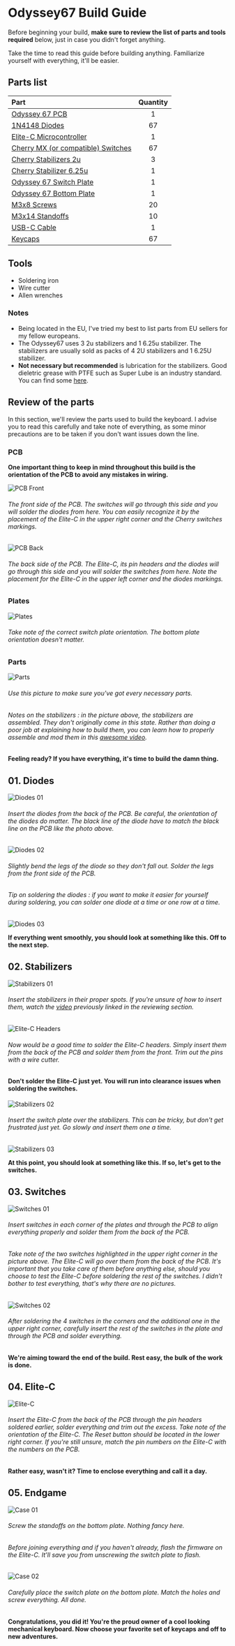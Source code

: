 # Odyssey67 Build Guide

 Before beginning your build, **make sure to review the list of parts and tools required** below, just in case you didn't forget anything.

 Take the time to read this guide before building anything. Familiarize yourself with everything, it'll be easier.

## Parts list

 Part  |  Quantity
 :----  |  :--------:
 [Odyssey 67 PCB](https://github.com/aureliengmichaud/Odyssey67/blob/master/Gerbers.zip)  |  1
 [1N4148 Diodes](https://candykeys.com/product/fairchild-semiconductor-diode-1n4148-pack-of-100)  |  67
 [Elite-C Microcontroller](https://splitkb.com/collections/keyboard-parts/products/elite-c-rev3-microcontroller)  |  1
 [Cherry MX (or compatible) Switches](https://candykeys.com/category:switches/brand:cherry)  |  67
 [Cherry Stabilizers 2u](https://candykeys.com/product/original-cherry-2u-pcb-stabilizer)  |  3
 [Cherry Stabilizer 6.25u](https://candykeys.com/product/official-cherry-mx-stabiliser-6-25u)  |  1
 [Odyssey 67 Switch Plate](https://github.com/aureliengmichaud/Odyssey67/tree/master/Plates)  |  1
 [Odyssey 67 Bottom Plate](https://github.com/aureliengmichaud/Odyssey67/tree/master/Plates)  |  1
 [M3x8 Screws](https://www.ebay.fr/sch/i.html?_odkw=m3x8+screws&_osacat=0&_from=R40&_trksid=m570.l1313&_nkw=m3+screws&_sacat=0)  |  20
 [M3x14 Standoffs](https://www.ebay.fr/sch/i.html?_odkw=m3+screws&_osacat=0&_from=R40&_trksid=m570.l1313&_nkw=m3+standoffs&_sacat=0)  |  10
 [USB-C Cable](https://candykeys.com/product/black-nylon-usb-c-cable-1m)  | 1
 [Keycaps](https://www.aliexpress.com/wholesale?catId=0&initiative_id=SB_20200426114303&SearchText=keycaps)  |  67

## Tools

 * Soldering iron
 * Wire cutter
 * Allen wrenches

### Notes

 * Being located in the EU, I've tried my best to list parts from EU sellers for my fellow europeans.
 * The Odyssey67 uses 3 2u stabilizers and 1 6.25u stabilizer. The stabilizers are usually sold as packs of 4 2U stabilizers and 1 6.25U stabilizer.
 * **Not necessary but recommended** is lubrication for the stabilizers. Good dieletric grease with PTFE such as Super Lube is an industry standard. You can find some [here](https://candykeys.com/category:lubrication).

## Review of the parts

In this section, we'll review the parts used to build the keyboard. I advise you to read this carefully and take note of everything, as some minor precautions are to be taken if you don't want issues down the line.

### PCB

**One important thing to keep in mind throughout this build is the orientation of the PCB to avoid any mistakes in wiring.**

![PCB Front](https://i.imgur.com/J67INg9.jpg)

###### The front side of the PCB. The switches will go through this side and you will solder the diodes from here. You can easily recognize it by the placement of the Elite-C in the upper right corner and the Cherry switches markings.

![PCB Back](https://i.imgur.com/yge0in4.jpg)

###### The back side of the PCB. The Elite-C, its pin headers and the diodes will go through this side and you will solder the switches from here. Note the placement for the Elite-C in the upper left corner and the diodes markings.

### Plates

![Plates](https://i.imgur.com/VkDLBbC.jpg)

###### Take note of the correct switch plate orientation. The bottom plate orientation doesn't matter.

### Parts

![Parts](https://i.imgur.com/PJ79AwM.jpg)

###### Use this picture to make sure you've got every necessary parts.

###### Notes on the stabilizers : in the picture above, the stabilizers are assembled. They don't originally come in this state. Rather than doing a poor job at explaining how to build them, you can learn how to properly assemble and mod them in this [awesome video](https://youtu.be/D21Ocg9kVsU).

**Feeling ready? If you have everything, it's time to build the damn thing.**

## 01. Diodes

![Diodes 01](https://i.imgur.com/o8nvgG3.jpg)

###### Insert the diodes from the back of the PCB. Be careful, the orientation of the diodes do matter. The black line of the diode have to match the black line on the PCB like the photo above.

![Diodes 02](https://i.imgur.com/fDuZmhu.jpg)

###### Slightly bend the legs of the diode so they don't fall out. Solder the legs from the front side of the PCB.

###### Tip on soldering the diodes : if you want to make it easier for yourself during soldering, you can solder one diode at a time or one row at a time.

![Diodes 03](https://i.imgur.com/oobACy0.jpg)

**If everything went smoothly, you should look at something like this. Off to the next step.**

## 02. Stabilizers

![Stabilizers 01](https://i.imgur.com/J6THE7V.jpg)

###### Insert the stabilizers in their proper spots. If you're unsure of how to insert them, watch the [video](https://youtu.be/D21Ocg9kVsU) previously linked in the reviewing section.

![Elite-C Headers](https://i.imgur.com/tL5Da0b.jpg)

###### Now would be a good time to solder the Elite-C headers. Simply insert them from the back of the PCB and solder them from the front. Trim out the pins with a wire cutter.

#### **Don't solder the Elite-C just yet. You will run into clearance issues when soldering the switches.**

![Stabilizers 02](https://i.imgur.com/XiEf8Tf.jpg)

###### Insert the switch plate over the stabilizers. This can be tricky, but don't get frustrated just yet. Go slowly and insert them one a time.

![Stabilizers 03](https://i.imgur.com/fNtGjCp.jpg)

**At this point, you should look at something like this. If so, let's get to the switches.**

## 03. Switches

![Switches 01](https://i.imgur.com/jZ08BLf.jpg)

###### Insert switches in each corner of the plates and through the PCB to align everything properly and solder them from the back of the PCB.

###### Take note of the two switches highlighted in the upper right corner in the picture above. The Elite-C will go over them from the back of the PCB. It's important that you take care of them before anything else, should you choose to test the Elite-C before soldering the rest of the switches. I didn't bother to test everything, that's why there are no pictures.

![Switches 02](https://i.imgur.com/zgjP2bY.jpg)

###### After soldering the 4 switches in the corners and the additional one in the upper right corner, carefully insert the rest of the switches in the plate and through the PCB and solder everything.

**We're aiming toward the end of the build. Rest easy, the bulk of the work is done.**

## 04. Elite-C

![Elite-C](https://i.imgur.com/iShp9wq.jpg)

###### Insert the Elite-C from the back of the PCB through the pin headers soldered earlier, solder everything and trim out the excess. Take note of the orientation of the Elite-C. The Reset button should be located in the lower right corner. If you're still unsure, match the pin numbers on the Elite-C with the numbers on the PCB.

**Rather easy, wasn't it? Time to enclose everything and call it a day.**

## 05. Endgame

![Case 01](https://i.imgur.com/lMT0fQC.jpg)

###### Screw the standoffs on the bottom plate. Nothing fancy here.

###### Before joining everything and if you haven't already, flash the firmware on the Elite-C. It'll save you from unscrewing the switch plate to flash.

![Case 02](https://i.imgur.com/c6PMh9z.jpg)

###### Carefully place the switch plate on the bottom plate. Match the holes and screw everything. All done.

**Congratulations, you did it! You're the proud owner of a cool looking mechanical keyboard. Now choose your favorite set of keycaps and off to new adventures.**
